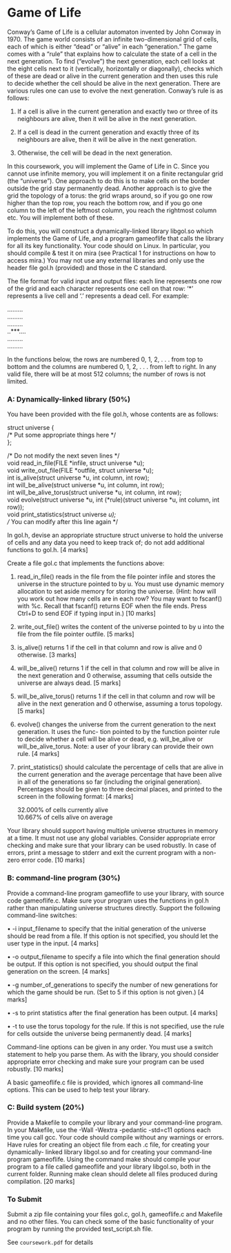 # Game of Life

Conway’s Game of Life is a cellular automaton invented by John Conway in 1970. The game world consists of an infinite two-dimensional grid of cells, each of which is either “dead” or “alive” in each “generation.” The game comes with a “rule” that explains how to calculate the state of a cell in the next generation. To find (“evolve”) the next generation, each cell looks at the eight cells next to it (vertically, horizontally or diagonally), checks which of these are dead or alive in the current generation and then uses this rule to decide whether the cell should be alive in the next generation. There are various rules one can use to evolve the next generation. Conway’s rule is as follows:

  1. If a cell is alive in the current generation and exactly two or three of its neighbours are alive, then it will be alive in the next generation.

  2. If a cell is dead in the current generation and exactly three of its neighbours are alive, then it will be alive in the next generation.

  3. Otherwise, the cell will be dead in the next generation.

In this coursework, you will implement the Game of Life in C. Since you cannot use infinite memory, you will implement it on a finite rectangular grid (the “universe”). One approach to do this is to make cells on the border outside the grid stay permanently dead. Another approach is to give the grid the topology of a torus: the grid wraps around, so if you go one row higher than the top row, you reach the bottom row, and if you go one column to the left of the leftmost column, you reach the rightmost column etc. You will implement both of these.

To do this, you will construct a dynamically-linked library libgol.so which implements the Game of Life, and a program gameoflife that calls the library for all its key functionality. Your code should on Linux. In particular, you should compile & test it on mira (see Practical 1 for instructions on how to access mira.) You may not use any external libraries and only use the header file gol.h (provided) and those in the C standard.

The file format for valid input and output files: each line represents one row of the grid and each character represents one cell on that row: ‘*’ represents a live cell and ‘.’ represents a dead cell. For example:

.........<br>
.........<br>
.........<br>
..***....<br>
.........<br>
.........<br>

In the functions below, the rows are numbered 0, 1, 2, . . . from top to bottom and the columns are numbered 0, 1, 2, . . . from left to right. In any valid file, there will be at most 512 columns; the number of rows is not limited.


### A: Dynamically-linked library (50%)

You have been provided with the file gol.h, whose contents are as follows:

struct universe {<br>
/* Put some appropriate things here */<br>
};<br>

/* Do not modify the next seven lines */<br>
void read_in_file(FILE *infile, struct universe *u);<br>
void write_out_file(FILE *outfile, struct universe *u);<br>
int is_alive(struct universe *u, int column, int row);<br>
int will_be_alive(struct universe *u, int column, int row);<br>
int will_be_alive_torus(struct universe *u, int column, int row);<br>
void evolve(struct universe *u, int (*rule)(struct universe *u, int column, int row));<br>
void print_statistics(struct universe *u);<br>
/* You can modify after this line again */<br>

In gol.h, devise an appropriate structure struct universe to hold the universe of cells and any data you need to keep track of; do not add additional functions to gol.h. [4 marks]

Create a file gol.c that implements the functions above:

  1. read_in_file() reads in the file from the file pointer infile and stores the universe in the structure pointed to by u. You must use dynamic memory allocation to set aside memory for storing the universe. (Hint: how will you work out how many cells are in each row? You may want to fscanf() with %c. Recall that fscanf() returns EOF when the file ends. Press Ctrl+D to send EOF if typing input in.) [10 marks]

  2. write_out_file() writes the content of the universe pointed to by u into the file from the file pointer outfile. [5 marks]

  3. is_alive() returns 1 if the cell in that column and row is alive and 0 otherwise. [3 marks]

  4. will_be_alive() returns 1 if the cell in that column and row will be alive in the next generation and 0 otherwise, assuming that cells outside the universe are always dead. [5 marks]

  5. will_be_alive_torus() returns 1 if the cell in that column and row will be alive in the next generation and 0 otherwise, assuming a torus topology. [5 marks]

  6. evolve() changes the universe from the current generation to the next generation. It uses the func- tion pointed to by the function pointer rule to decide whether a cell will be alive or dead, e.g. will_be_alive or will_be_alive_torus. Note: a user of your library can provide their own rule. [4 marks]

  7. print_statistics() should calculate the percentage of cells that are alive in the current generation and the average percentage that have been alive in all of the generations so far (including the original generation). Percentages should be given to three decimal places, and printed to the screen in the following format: [4 marks]

      32.000% of cells currently alive<br>
      10.667% of cells alive on average

Your library should support having multiple universe structures in memory at a time. It must not use any global variables. Consider appropriate error checking and make sure that your library can be used robustly. In case of errors, print a message to stderr and exit the current program with a non-zero error code. [10 marks]


### B: command-line program (30%)

Provide a command-line program gameoflife to use your library, with source code gameoflife.c. Make sure your program uses the functions in gol.h rather than manipulating universe structures directly. Support the following command-line switches:

  • -i input_filename to specify that the initial generation of the universe should be read from a file. If this option is not specified, you should let the user type in the input. [4 marks]

  • -o output_filename to specify a file into which the final generation should be output. If this option is not specified, you should output the final generation on the screen. [4 marks]

  • -g number_of_generations to specify the number of new generations for which the game should be run. (Set to 5 if this option is not given.) [4 marks]

  • -s to print statistics after the final generation has been output. [4 marks]

  • -t to use the torus topology for the rule. If this is not specified, use the rule for cells outside the universe being permanently dead. [4 marks]

Command-line options can be given in any order. You must use a switch statement to help you parse them. As with the library, you should consider appropriate error checking and make sure your program can be used robustly. [10 marks]

A basic gameoflife.c file is provided, which ignores all command-line options. This can be used to help test your library.


### C: Build system (20%)

Provide a Makefile to compile your library and your command-line program. In your Makefile, use the -Wall -Wextra -pedantic -std=c11 options each time you call gcc. Your code should compile without any warnings or errors. Have rules for creating an object file from each .c file, for creating your dynamically- linked library libgol.so and for creating your command-line program gameoflife. Using the command make should compile your program to a file called gameoflife and your library libgol.so, both in the current folder. Running make clean should delete all files produced during compilation. [20 marks]

### To Submit
Submit a zip file containing your files gol.c, gol.h, gameoflife.c and Makefile and no other files. You can check some of the basic functionality of your program by running the provided test_script.sh file.


See `coursework.pdf` for details
